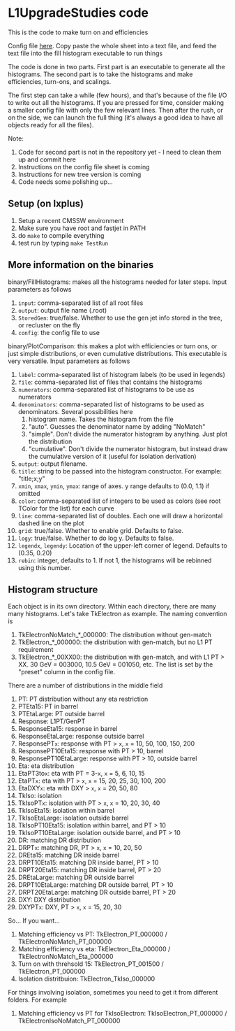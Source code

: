 # L1UpgradeStudies code

This is the code to make turn on and efficiencies

Config file [here](https://docs.google.com/spreadsheets/d/14CVVhA6ITSTmv0x0Z2BRJ7cLgMKabi6TWsDXbyffGBg/edit#gid=1735114236).
Copy paste the whole sheet into a text file, and feed the text file into the fill histogram executable to run things

The code is done in two parts.  First part is an executable to generate all the histograms.  The second part is to take the histograms and make efficiencies, turn-ons, and scalings.

The first step can take a while (few hours), and that's because of the file I/O to write out all the histograms.  If you are pressed for time, consider making a smaller config file with only the few relevant lines.  Then after the rush, or on the side, we can launch the full thing (it's always a good idea to have all objects ready for all the files).


Note:
1. Code for second part is not in the repository yet - I need to clean them up and commit here
1. Instructions on the config file sheet is coming
1. Instructions for new tree version is coming
1. Code needs some polishing up...






## Setup (on lxplus)

1. Setup a recent CMSSW environment
1. Make sure you have root and fastjet in PATH
1. do `make` to compile everything
1. test run by typing `make TestRun`



## More information on the binaries

binary/FillHistograms: makes all the histograms needed for later steps.  Input parameters as follows
1. `input`: comma-separated list of all root files
1. `output`: output file name (.root)
1. `StoredGen`: true/false.  Whether to use the gen jet info stored in the tree, or recluster on the fly
1. `config`: the config file to use

binary/PlotComparison: this makes a plot with efficiencies or turn ons, or just simple distributions, or even cumulative distributions.  This executable is very versatile.  Input parameters as follows
1. `label`: comma-separated list of histogram labels (to be used in legends)
1. `file`: comma-separated list of files that contains the histograms
1. `numerators`: comma-separated list of histograms to be use as numerators
1. `denominators`: comma-separated list of histograms to be used as denominators.  Several possibilities here
   1. histogram name.  Takes the histogram from the file
   1. "auto".  Guesses the denominator name by adding "NoMatch"
   1. "simple".  Don't divide the numerator histogram by anything.  Just plot the distribution
   1. "cumulative".  Don't divide the numerator histogram, but instead draw the cumulative version of it (useful for isolation derivation)
1. `output`: output filename.
1. `title`: string to be passed into the histogram constructor.  For example: "title;x;y"
1. `xmin`, `xmax`, `ymin`, `ymax`: range of axes.  y range defaults to (0.0, 1.1) if omitted
1. `color`: comma-separated list of integers to be used as colors (see root TColor for the list) for each curve
1. `line`: comma-separated list of doubles.  Each one will draw a horizontal dashed line on the plot
1. `grid`: true/false.  Whether to enable grid.  Defaults to false.
1. `logy`: true/false.  Whether to do log y.  Defaults to false.
1. `legendx`, `legendy`: Location of the upper-left corner of legend.  Defaults to (0.35, 0.20)
1. `rebin`: integer, defaults to 1.  If not 1, the histograms will be rebinned using this number.



## Histogram structure

Each object is in its own directory.  Within each directory, there are many many histograms.  Let's take TkElectron as example.  The naming convention is
1. TkElectronNoMatch_*_000000: The distribution without gen-match
1. TkElectron_*_000000: the distribution with gen-match, but no L1 PT requirement
1. TkElectron_*_00XX00: the distribution with gen-match, and with L1 PT > XX.  30 GeV = 003000, 10.5 GeV = 001050, etc.  The list is set by the "preset" column in the config file.

There are a number of distributions in the middle field
1. PT: PT distribution without any eta restriction
1. PTEta15: PT in barrel
1. PTEtaLarge: PT outside barrel
1. Response: L1PT/GenPT
1. ResponseEta15: response in barrel
1. ResponseEtaLarge: response outside barrel
1. ResponsePT`x`: response with PT > `x`, `x` = 10, 50, 100, 150, 200
1. ResponsePT10Eta15: response with PT > 10, barrel
1. ResponsePT10EtaLarge: response with PT > 10, outside barrel
1. Eta: eta distribution
1. EtaPT3to`x`: eta with PT = 3-`x`, `x` = 5, 6, 10, 15
1. EtaPT`x`: eta with PT > `x`, `x` = 15, 20, 25, 30, 100, 200
1. EtaDXY`x`: eta with DXY > `x`, `x` = 20, 50, 80
1. TkIso: isolation
1. TkIsoPT`x`: isolation with PT > `x`, `x` = 10, 20, 30, 40
1. TkIsoEta15: isolation within barrel
1. TkIsoEtaLarge: isolation outside barrel
1. TkIsoPT10Eta15: isolation within barrel, and PT > 10
1. TkIsoPT10EtaLarge: isolation outside barrel, and PT > 10
1. DR: matching DR distribution
1. DRPT`x`: matching DR, PT > `x`, `x` = 10, 20, 50
1. DREta15: matching DR inside barrel
1. DRPT10Eta15: matching DR inside barrel, PT > 10
1. DRPT20Eta15: matching DR inside barrel, PT > 20
1. DREtaLarge: matching DR outside barrel
1. DRPT10EtaLarge: matching DR outside barrel, PT > 10
1. DRPT20EtaLarge: matching DR outside barrel, PT > 20
1. DXY: DXY distribution
1. DXYPT`x`: DXY, PT > `x`, `x` = 15, 20, 30

So... If you want...

1. Matching efficiency vs PT: TkElectron_PT_000000 / TkElectronNoMatch_PT_000000
1. Matching efficiency vs eta: TkElectron_Eta_000000 / TkElectronNoMatch_Eta_000000
1. Turn on with threhsold 15: TkElectron_PT_001500 / TkElectron_PT_000000
1. Isolation distritbuion: TkElectron_TkIso_000000

For things involving isolation, sometimes you need to get it from different folders.  For example

1. Matching efficiency vs PT for TkIsoElectron: TkIsoElectron_PT_000000 / TkElectronIsoNoMatch_PT_000000















